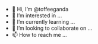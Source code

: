 - 👋 Hi, I’m @toffeeganda
- 👀 I’m interested in ...
- 🌱 I’m currently learning ...
- 💞️ I’m looking to collaborate on ...
- 📫 How to reach me ...

<!---
toffeeganda/toffeeganda is a ✨ special ✨ repository because its `README.md` (this file) appears on your GitHub profile.
You can click the Preview link to take a look at your changes.
--->
